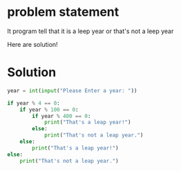 # problem statement 

It program tell that it is a leep year or that's not a leep year 

Here are solution!

# Solution

``` python
year = int(input("Please Enter a year: "))

if year % 4 == 0:
    if year % 100 == 0:
        if year % 400 == 0:
            print("That's a leap year!")
        else:
            print("That's not a leap year.")
    else:
        print("That's a leap year!")
else:
    print("That's not a leap year.")
```
